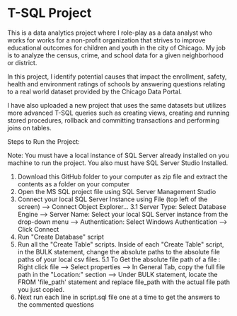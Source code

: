 # T-SQL Project

This is a data analytics project where I role-play as a data analyst who works for works for a non-profit organization that strives to improve educational outcomes for 
children and youth in the city of Chicago. My job is to analyze the census, crime, and school data for a given neighborhood or district. 

In this project, I identify potential causes that impact the enrollment, safety, health and environment ratings of schools by answering questions relating to a 
real world dataset provided by the Chicago Data Portal. 

I have also uploaded a new project that uses the same datasets but utilizes more advanced T-SQL queries such as creating views, creating and running stored procedures, rollback and committing transactions and performing joins on tables. 

Steps to Run the Project:

Note: You must have a local instance of SQL Server already installed on you machine to run the project. You also must have SQL Server Studio Installed. 

1. Download this GitHub folder to your computer as zip file and extract the contents as a folder on your computer
2. Open the MS SQL project file using SQL Server Management Studio
3. Connect your local SQL Server Instance using File (top left of the screen) --> Connect Object Explorer...
  3.1 Server Type: Select Database Engine --> Server Name: Select your local SQL Server instance from the drop-down menu -->
      Authentication: Select Windows Authentication --> Click Connect
4. Run "Create Database" script
5. Run all the "Create Table" scripts. Inside of each "Create Table" script, in the BULK statement, change the absolute paths to the 
    absolute file paths of your local csv files. 
  5.1 To Get the absolute file path of a file : Right click file --> Select properties --> In General Tab, copy the full file path in the "Location:" section
      --> Under BULK statement, locate the FROM 'file_path' statement and replace file_path with the actual file path you just copied.
6. Next run each line in script.sql file one at a time to get the answers to the commented questions




  
